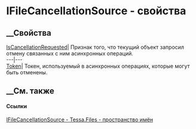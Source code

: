 # IFileCancellationSource - свойства
##  __Свойства
[IsCancellationRequested](P_Tessa_Files_IFileCancellationSource_IsCancellationRequested.htm)|
Признак того, что текущий объект запросил отмену связанных с ним асинхронных
операций.  
---|---  
[Token](P_Tessa_Files_IFileCancellationSource_Token.htm)| Токен, используемый
в асинхронных операциях, которые могут быть отменены.  
##  __См. также
#### Ссылки
[IFileCancellationSource - ](T_Tessa_Files_IFileCancellationSource.htm)
[Tessa.Files - пространство имён](N_Tessa_Files.htm)
